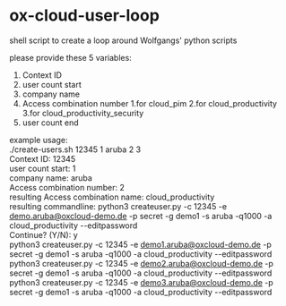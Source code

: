 # ox-cloud-user-loop
shell script to create a loop around Wolfgangs' python scripts

please provide these 5 variables:
1. Context ID
2. user count start
3. company name
4. Access combination number
	1.for cloud_pim
	2.for cloud_productivity
	3.for cloud_productivity_security
5. user count end

example usage:  
./create-users.sh 12345 1 aruba 2 3  
Context ID: 12345  
user count start: 1  
company name: aruba  
Access combination number: 2  
resulting Access combination name: cloud_productivity  
resulting commandline: python3 createuser.py -c 12345 -e demo.aruba@oxcloud-demo.de -p secret -g demo1 -s aruba -q1000 -a cloud_productivity --editpassword  
Continue? (Y/N): y  
python3 createuser.py -c 12345 -e demo1.aruba@oxcloud-demo.de -p secret -g demo1 -s aruba -q1000 -a cloud_productivity --editpassword  
python3 createuser.py -c 12345 -e demo2.aruba@oxcloud-demo.de -p secret -g demo1 -s aruba -q1000 -a cloud_productivity --editpassword  
python3 createuser.py -c 12345 -e demo3.aruba@oxcloud-demo.de -p secret -g demo1 -s aruba -q1000 -a cloud_productivity --editpassword  

